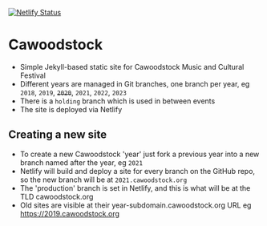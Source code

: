 [![Netlify Status](https://api.netlify.com/api/v1/badges/c00efb75-088d-495c-a1a5-6f20ecfb44b8/deploy-status)](https://app.netlify.com/sites/cawoodstock/deploys)

# Cawoodstock

* Simple Jekyll-based static site for Cawoodstock Music and Cultural Festival
* Different years are managed in Git branches, one branch per year, eg `2018`, `2019`, ~~`2020`~~, `2021`, `2022`, `2023`
* There is a `holding` branch which is used in between events
* The site is deployed via Netlify

## Creating a new site
* To create a new Cawoodstock 'year' just fork a previous year into a new branch named after the year, eg `2021`
* Netlify will build and deploy a site for every branch on the GitHub repo, so the new branch will be at `2021.cawoodstock.org`
* The 'production' branch is set in Netlify, and this is what will be at the TLD cawoodstock.org
* Old sites are visible at their year-subdomain.cawoodstock.org URL eg https://2019.cawoodstock.org

